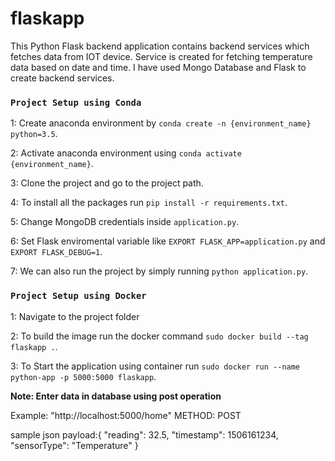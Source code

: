 # flaskapp

This Python Flask backend application contains backend services which fetches data from IOT device. Service is created for fetching temperature data based on date and time. I have used Mongo Database and Flask to create backend services.

### `Project Setup using Conda`

1: Create anaconda environment by `conda create -n {environment_name} python=3.5`.

2: Activate anaconda environment using `conda activate {environment_name}`.

3: Clone the project and go to the project path.

4: To install all the packages run `pip install -r requirements.txt`.

5: Change MongoDB credentials inside `application.py`.

6: Set Flask enviromental variable like `EXPORT FLASK_APP=application.py` and `EXPORT FLASK_DEBUG=1`.

7: We can also run the project by simply running `python application.py`.

### `Project Setup using Docker`

1: Navigate to the project folder

2: To build the image run the docker command  `sudo docker build --tag flaskapp .`.

3: To Start the application using container run `sudo docker run --name python-app -p 5000:5000 flaskapp`.

**Note: Enter data in database using post operation**

Example: "http://localhost:5000/home"
METHOD: POST

sample json payload:{
	"reading": 32.5,
	"timestamp": 1506161234,
	"sensorType": "Temperature"
}
